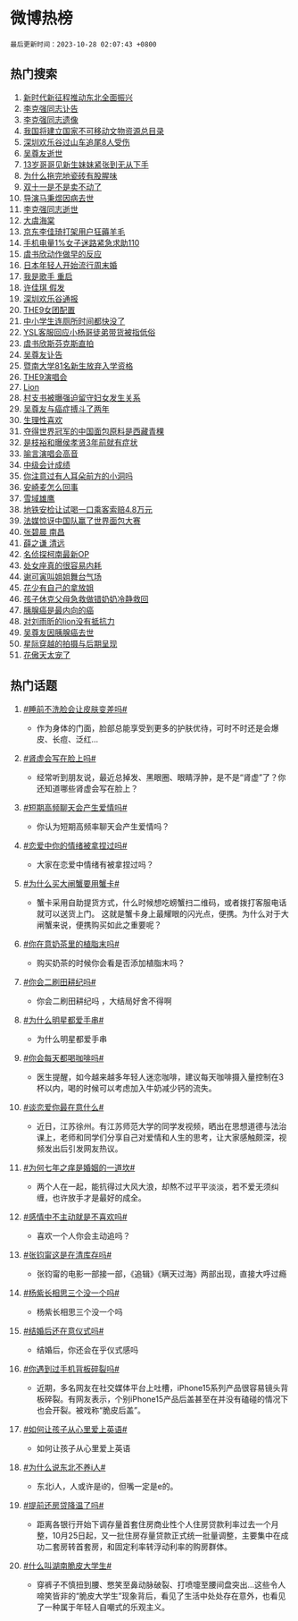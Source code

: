 # 微博热榜

`最后更新时间：2023-10-28 02:07:43 +0800`

## 热门搜索

1. [新时代新征程推动东北全面振兴](https://m.weibo.cn/search?containerid=100103type%3D1%26t%3D10%26q%3D%23%E6%96%B0%E6%97%B6%E4%BB%A3%E6%96%B0%E5%BE%81%E7%A8%8B%E6%8E%A8%E5%8A%A8%E4%B8%9C%E5%8C%97%E5%85%A8%E9%9D%A2%E6%8C%AF%E5%85%B4%23&stream_entry_id=51&isnewpage=1&extparam=seat%3D1%26c_type%3D51%26pos%3D0%26stream_entry_id%3D51%26q%3D%2523%25E6%2596%25B0%25E6%2597%25B6%25E4%25BB%25A3%25E6%2596%25B0%25E5%25BE%2581%25E7%25A8%258B%25E6%258E%25A8%25E5%258A%25A8%25E4%25B8%259C%25E5%258C%2597%25E5%2585%25A8%25E9%259D%25A2%25E6%258C%25AF%25E5%2585%25B4%2523%26dgr%3D0%26filter_type%3Drealtimehot%26cate%3D10103%26display_time%3D1698430062%26pre_seqid%3D169843006202507135228)
1. [李克强同志讣告](https://m.weibo.cn/search?containerid=100103type%3D1%26t%3D10%26q%3D%23%E6%9D%8E%E5%85%8B%E5%BC%BA%E5%90%8C%E5%BF%97%E8%AE%A3%E5%91%8A%23&stream_entry_id=31&isnewpage=1&extparam=seat%3D1%26c_type%3D31%26dgr%3D0%26filter_type%3Drealtimehot%26cate%3D5001%26q%3D%2523%25E6%259D%258E%25E5%2585%258B%25E5%25BC%25BA%25E5%2590%258C%25E5%25BF%2597%25E8%25AE%25A3%25E5%2591%258A%2523%26flag%3D0%26pos%3D0%26stream_entry_id%3D31%26realpos%3D1%26band_rank%3D1%26lcate%3D5001%26display_time%3D1698430062%26pre_seqid%3D169843006202507135228)
1. [李克强同志遗像](https://m.weibo.cn/search?containerid=100103type%3D1%26t%3D10%26q%3D%E6%9D%8E%E5%85%8B%E5%BC%BA%E5%90%8C%E5%BF%97%E9%81%97%E5%83%8F&stream_entry_id=31&isnewpage=1&extparam=seat%3D1%26c_type%3D31%26dgr%3D0%26filter_type%3Drealtimehot%26cate%3D5001%26q%3D%25E6%259D%258E%25E5%2585%258B%25E5%25BC%25BA%25E5%2590%258C%25E5%25BF%2597%25E9%2581%2597%25E5%2583%258F%26flag%3D0%26pos%3D1%26stream_entry_id%3D31%26realpos%3D2%26band_rank%3D2%26lcate%3D5001%26display_time%3D1698430062%26pre_seqid%3D169843006202507135228)
1. [我国将建立国家不可移动文物资源总目录](https://m.weibo.cn/search?containerid=100103type%3D1%26t%3D10%26q%3D%23%E6%88%91%E5%9B%BD%E5%B0%86%E5%BB%BA%E7%AB%8B%E5%9B%BD%E5%AE%B6%E4%B8%8D%E5%8F%AF%E7%A7%BB%E5%8A%A8%E6%96%87%E7%89%A9%E8%B5%84%E6%BA%90%E6%80%BB%E7%9B%AE%E5%BD%95%23&stream_entry_id=31&isnewpage=1&extparam=seat%3D1%26c_type%3D31%26dgr%3D0%26filter_type%3Drealtimehot%26cate%3D5001%26q%3D%2523%25E6%2588%2591%25E5%259B%25BD%25E5%25B0%2586%25E5%25BB%25BA%25E7%25AB%258B%25E5%259B%25BD%25E5%25AE%25B6%25E4%25B8%258D%25E5%258F%25AF%25E7%25A7%25BB%25E5%258A%25A8%25E6%2596%2587%25E7%2589%25A9%25E8%25B5%2584%25E6%25BA%2590%25E6%2580%25BB%25E7%259B%25AE%25E5%25BD%2595%2523%26flag%3D0%26pos%3D2%26stream_entry_id%3D31%26realpos%3D3%26band_rank%3D3%26lcate%3D5001%26display_time%3D1698430062%26pre_seqid%3D169843006202507135228)
1. [深圳欢乐谷过山车追尾8人受伤](https://m.weibo.cn/search?containerid=100103type%3D1%26t%3D10%26q%3D%23%E6%B7%B1%E5%9C%B3%E6%AC%A2%E4%B9%90%E8%B0%B7%E8%BF%87%E5%B1%B1%E8%BD%A6%E8%BF%BD%E5%B0%BE8%E4%BA%BA%E5%8F%97%E4%BC%A4%23&stream_entry_id=31&isnewpage=1&extparam=seat%3D1%26c_type%3D31%26dgr%3D0%26filter_type%3Drealtimehot%26cate%3D5001%26q%3D%2523%25E6%25B7%25B1%25E5%259C%25B3%25E6%25AC%25A2%25E4%25B9%2590%25E8%25B0%25B7%25E8%25BF%2587%25E5%25B1%25B1%25E8%25BD%25A6%25E8%25BF%25BD%25E5%25B0%25BE8%25E4%25BA%25BA%25E5%258F%2597%25E4%25BC%25A4%2523%26flag%3D2%26pos%3D3%26stream_entry_id%3D31%26realpos%3D4%26band_rank%3D4%26lcate%3D5001%26display_time%3D1698430062%26pre_seqid%3D169843006202507135228)
1. [吴尊友逝世](https://m.weibo.cn/search?containerid=100103type%3D1%26t%3D10%26q%3D%23%E5%90%B4%E5%B0%8A%E5%8F%8B%E9%80%9D%E4%B8%96%23&stream_entry_id=31&isnewpage=1&extparam=seat%3D1%26c_type%3D31%26dgr%3D0%26filter_type%3Drealtimehot%26cate%3D5001%26q%3D%2523%25E5%2590%25B4%25E5%25B0%258A%25E5%258F%258B%25E9%2580%259D%25E4%25B8%2596%2523%26flag%3D16%26pos%3D4%26stream_entry_id%3D31%26realpos%3D5%26band_rank%3D5%26lcate%3D5001%26display_time%3D1698430062%26pre_seqid%3D169843006202507135228)
1. [13岁哥哥见新生妹妹紧张到无从下手](https://m.weibo.cn/search?containerid=100103type%3D1%26t%3D10%26q%3D%2313%E5%B2%81%E5%93%A5%E5%93%A5%E8%A7%81%E6%96%B0%E7%94%9F%E5%A6%B9%E5%A6%B9%E7%B4%A7%E5%BC%A0%E5%88%B0%E6%97%A0%E4%BB%8E%E4%B8%8B%E6%89%8B%23&stream_entry_id=31&isnewpage=1&extparam=seat%3D1%26c_type%3D31%26dgr%3D0%26filter_type%3Drealtimehot%26cate%3D5001%26q%3D%252313%25E5%25B2%2581%25E5%2593%25A5%25E5%2593%25A5%25E8%25A7%2581%25E6%2596%25B0%25E7%2594%259F%25E5%25A6%25B9%25E5%25A6%25B9%25E7%25B4%25A7%25E5%25BC%25A0%25E5%2588%25B0%25E6%2597%25A0%25E4%25BB%258E%25E4%25B8%258B%25E6%2589%258B%2523%26flag%3D32768%26pos%3D5%26stream_entry_id%3D31%26realpos%3D6%26band_rank%3D6%26lcate%3D5001%26display_time%3D1698430062%26pre_seqid%3D169843006202507135228)
1. [为什么拖完地瓷砖有股腥味](https://m.weibo.cn/search?containerid=100103type%3D1%26t%3D10%26q%3D%E4%B8%BA%E4%BB%80%E4%B9%88%E6%8B%96%E5%AE%8C%E5%9C%B0%E7%93%B7%E7%A0%96%E6%9C%89%E8%82%A1%E8%85%A5%E5%91%B3&stream_entry_id=31&isnewpage=1&extparam=seat%3D1%26c_type%3D31%26dgr%3D0%26filter_type%3Drealtimehot%26cate%3D5001%26q%3D%25E4%25B8%25BA%25E4%25BB%2580%25E4%25B9%2588%25E6%258B%2596%25E5%25AE%258C%25E5%259C%25B0%25E7%2593%25B7%25E7%25A0%2596%25E6%259C%2589%25E8%2582%25A1%25E8%2585%25A5%25E5%2591%25B3%26flag%3D0%26pos%3D6%26stream_entry_id%3D31%26realpos%3D7%26band_rank%3D7%26lcate%3D5001%26display_time%3D1698430062%26pre_seqid%3D169843006202507135228)
1. [双十一是不是卖不动了](https://m.weibo.cn/search?containerid=100103type%3D1%26t%3D10%26q%3D%23%E5%8F%8C%E5%8D%81%E4%B8%80%E6%98%AF%E4%B8%8D%E6%98%AF%E5%8D%96%E4%B8%8D%E5%8A%A8%E4%BA%86%23&stream_entry_id=31&isnewpage=1&extparam=seat%3D1%26c_type%3D31%26dgr%3D0%26filter_type%3Drealtimehot%26cate%3D5001%26q%3D%2523%25E5%258F%258C%25E5%258D%2581%25E4%25B8%2580%25E6%2598%25AF%25E4%25B8%258D%25E6%2598%25AF%25E5%258D%2596%25E4%25B8%258D%25E5%258A%25A8%25E4%25BA%2586%2523%26flag%3D0%26pos%3D7%26stream_entry_id%3D31%26realpos%3D8%26band_rank%3D8%26lcate%3D5001%26display_time%3D1698430062%26pre_seqid%3D169843006202507135228)
1. [导演马秉煜因病去世](https://m.weibo.cn/search?containerid=100103type%3D1%26t%3D10%26q%3D%23%E5%AF%BC%E6%BC%94%E9%A9%AC%E7%A7%89%E7%85%9C%E5%9B%A0%E7%97%85%E5%8E%BB%E4%B8%96%23&stream_entry_id=31&isnewpage=1&extparam=seat%3D1%26c_type%3D31%26dgr%3D0%26filter_type%3Drealtimehot%26cate%3D5001%26q%3D%2523%25E5%25AF%25BC%25E6%25BC%2594%25E9%25A9%25AC%25E7%25A7%2589%25E7%2585%259C%25E5%259B%25A0%25E7%2597%2585%25E5%258E%25BB%25E4%25B8%2596%2523%26flag%3D0%26pos%3D8%26stream_entry_id%3D31%26realpos%3D9%26band_rank%3D9%26lcate%3D5001%26display_time%3D1698430062%26pre_seqid%3D169843006202507135228)
1. [李克强同志逝世](https://m.weibo.cn/search?containerid=100103type%3D1%26t%3D10%26q%3D%23%E6%9D%8E%E5%85%8B%E5%BC%BA%E5%90%8C%E5%BF%97%E9%80%9D%E4%B8%96%23&stream_entry_id=31&isnewpage=1&extparam=seat%3D1%26c_type%3D31%26dgr%3D0%26filter_type%3Drealtimehot%26cate%3D5001%26q%3D%2523%25E6%259D%258E%25E5%2585%258B%25E5%25BC%25BA%25E5%2590%258C%25E5%25BF%2597%25E9%2580%259D%25E4%25B8%2596%2523%26flag%3D0%26pos%3D9%26stream_entry_id%3D31%26realpos%3D10%26band_rank%3D10%26lcate%3D5001%26display_time%3D1698430062%26pre_seqid%3D169843006202507135228)
1. [大虞海棠](https://m.weibo.cn/search?containerid=100103type%3D1%26t%3D10%26q%3D%E5%A4%A7%E8%99%9E%E6%B5%B7%E6%A3%A0&stream_entry_id=31&isnewpage=1&extparam=seat%3D1%26c_type%3D31%26dgr%3D0%26filter_type%3Drealtimehot%26cate%3D5001%26q%3D%25E5%25A4%25A7%25E8%2599%259E%25E6%25B5%25B7%25E6%25A3%25A0%26flag%3D2%26pos%3D10%26stream_entry_id%3D31%26realpos%3D11%26band_rank%3D11%26lcate%3D5001%26display_time%3D1698430062%26pre_seqid%3D169843006202507135228)
1. [京东李佳琦打架用户狂薅羊毛](https://m.weibo.cn/search?containerid=100103type%3D1%26t%3D10%26q%3D%23%E4%BA%AC%E4%B8%9C%E6%9D%8E%E4%BD%B3%E7%90%A6%E6%89%93%E6%9E%B6%E7%94%A8%E6%88%B7%E7%8B%82%E8%96%85%E7%BE%8A%E6%AF%9B%23&stream_entry_id=31&isnewpage=1&extparam=seat%3D1%26c_type%3D31%26dgr%3D0%26filter_type%3Drealtimehot%26cate%3D5001%26q%3D%2523%25E4%25BA%25AC%25E4%25B8%259C%25E6%259D%258E%25E4%25BD%25B3%25E7%2590%25A6%25E6%2589%2593%25E6%259E%25B6%25E7%2594%25A8%25E6%2588%25B7%25E7%258B%2582%25E8%2596%2585%25E7%25BE%258A%25E6%25AF%259B%2523%26flag%3D2%26pos%3D11%26stream_entry_id%3D31%26realpos%3D12%26band_rank%3D12%26lcate%3D5001%26display_time%3D1698430062%26pre_seqid%3D169843006202507135228)
1. [手机电量1%女子迷路紧急求助110](https://m.weibo.cn/search?containerid=100103type%3D1%26t%3D10%26q%3D%23%E6%89%8B%E6%9C%BA%E7%94%B5%E9%87%8F1%25%E5%A5%B3%E5%AD%90%E8%BF%B7%E8%B7%AF%E7%B4%A7%E6%80%A5%E6%B1%82%E5%8A%A9110%23&stream_entry_id=31&isnewpage=1&extparam=seat%3D1%26c_type%3D31%26dgr%3D0%26filter_type%3Drealtimehot%26cate%3D5001%26q%3D%2523%25E6%2589%258B%25E6%259C%25BA%25E7%2594%25B5%25E9%2587%258F1%2525%25E5%25A5%25B3%25E5%25AD%2590%25E8%25BF%25B7%25E8%25B7%25AF%25E7%25B4%25A7%25E6%2580%25A5%25E6%25B1%2582%25E5%258A%25A9110%2523%26flag%3D32768%26pos%3D12%26stream_entry_id%3D31%26realpos%3D13%26band_rank%3D13%26lcate%3D5001%26display_time%3D1698430062%26pre_seqid%3D169843006202507135228)
1. [虞书欣动作做早的反应](https://m.weibo.cn/search?containerid=100103type%3D1%26t%3D10%26q%3D%23%E8%99%9E%E4%B9%A6%E6%AC%A3%E5%8A%A8%E4%BD%9C%E5%81%9A%E6%97%A9%E7%9A%84%E5%8F%8D%E5%BA%94%23&stream_entry_id=31&isnewpage=1&extparam=seat%3D1%26c_type%3D31%26dgr%3D0%26filter_type%3Drealtimehot%26cate%3D5001%26q%3D%2523%25E8%2599%259E%25E4%25B9%25A6%25E6%25AC%25A3%25E5%258A%25A8%25E4%25BD%259C%25E5%2581%259A%25E6%2597%25A9%25E7%259A%2584%25E5%258F%258D%25E5%25BA%2594%2523%26flag%3D2%26pos%3D13%26stream_entry_id%3D31%26realpos%3D14%26band_rank%3D14%26lcate%3D5001%26display_time%3D1698430062%26pre_seqid%3D169843006202507135228)
1. [日本年轻人开始流行周末婚](https://m.weibo.cn/search?containerid=100103type%3D1%26t%3D10%26q%3D%23%E6%97%A5%E6%9C%AC%E5%B9%B4%E8%BD%BB%E4%BA%BA%E5%BC%80%E5%A7%8B%E6%B5%81%E8%A1%8C%E5%91%A8%E6%9C%AB%E5%A9%9A%23&stream_entry_id=31&isnewpage=1&extparam=seat%3D1%26c_type%3D31%26dgr%3D0%26filter_type%3Drealtimehot%26cate%3D5001%26q%3D%2523%25E6%2597%25A5%25E6%259C%25AC%25E5%25B9%25B4%25E8%25BD%25BB%25E4%25BA%25BA%25E5%25BC%2580%25E5%25A7%258B%25E6%25B5%2581%25E8%25A1%258C%25E5%2591%25A8%25E6%259C%25AB%25E5%25A9%259A%2523%26flag%3D2%26pos%3D14%26stream_entry_id%3D31%26realpos%3D15%26band_rank%3D15%26lcate%3D5001%26display_time%3D1698430062%26pre_seqid%3D169843006202507135228)
1. [我是歌手 重启](https://m.weibo.cn/search?containerid=100103type%3D1%26t%3D10%26q%3D%E6%88%91%E6%98%AF%E6%AD%8C%E6%89%8B+%E9%87%8D%E5%90%AF&stream_entry_id=31&isnewpage=1&extparam=seat%3D1%26c_type%3D31%26dgr%3D0%26filter_type%3Drealtimehot%26cate%3D5001%26q%3D%25E6%2588%2591%25E6%2598%25AF%25E6%25AD%258C%25E6%2589%258B%2520%25E9%2587%258D%25E5%2590%25AF%26flag%3D2%26pos%3D15%26stream_entry_id%3D31%26realpos%3D16%26band_rank%3D16%26lcate%3D5001%26display_time%3D1698430062%26pre_seqid%3D169843006202507135228)
1. [许佳琪 假发](https://m.weibo.cn/search?containerid=100103type%3D1%26t%3D10%26q%3D%E8%AE%B8%E4%BD%B3%E7%90%AA+%E5%81%87%E5%8F%91&stream_entry_id=31&isnewpage=1&extparam=seat%3D1%26c_type%3D31%26dgr%3D0%26filter_type%3Drealtimehot%26cate%3D5001%26q%3D%25E8%25AE%25B8%25E4%25BD%25B3%25E7%2590%25AA%2520%25E5%2581%2587%25E5%258F%2591%26flag%3D0%26pos%3D16%26stream_entry_id%3D31%26realpos%3D17%26band_rank%3D17%26lcate%3D5001%26display_time%3D1698430062%26pre_seqid%3D169843006202507135228)
1. [深圳欢乐谷通报](https://m.weibo.cn/search?containerid=100103type%3D1%26t%3D10%26q%3D%E6%B7%B1%E5%9C%B3%E6%AC%A2%E4%B9%90%E8%B0%B7%E9%80%9A%E6%8A%A5&stream_entry_id=31&isnewpage=1&extparam=seat%3D1%26c_type%3D31%26dgr%3D0%26filter_type%3Drealtimehot%26cate%3D5001%26q%3D%25E6%25B7%25B1%25E5%259C%25B3%25E6%25AC%25A2%25E4%25B9%2590%25E8%25B0%25B7%25E9%2580%259A%25E6%258A%25A5%26flag%3D0%26pos%3D17%26stream_entry_id%3D31%26realpos%3D18%26band_rank%3D18%26lcate%3D5001%26display_time%3D1698430062%26pre_seqid%3D169843006202507135228)
1. [THE9女团配置](https://m.weibo.cn/search?containerid=100103type%3D1%26t%3D10%26q%3D%23THE9%E5%A5%B3%E5%9B%A2%E9%85%8D%E7%BD%AE%23&stream_entry_id=31&isnewpage=1&extparam=seat%3D1%26c_type%3D31%26dgr%3D0%26filter_type%3Drealtimehot%26cate%3D5001%26q%3D%2523THE9%25E5%25A5%25B3%25E5%259B%25A2%25E9%2585%258D%25E7%25BD%25AE%2523%26flag%3D0%26pos%3D18%26stream_entry_id%3D31%26realpos%3D19%26band_rank%3D19%26lcate%3D5001%26display_time%3D1698430062%26pre_seqid%3D169843006202507135228)
1. [中小学生连厕所时间都快没了](https://m.weibo.cn/search?containerid=100103type%3D1%26t%3D10%26q%3D%23%E4%B8%AD%E5%B0%8F%E5%AD%A6%E7%94%9F%E8%BF%9E%E5%8E%95%E6%89%80%E6%97%B6%E9%97%B4%E9%83%BD%E5%BF%AB%E6%B2%A1%E4%BA%86%23&stream_entry_id=31&isnewpage=1&extparam=seat%3D1%26c_type%3D31%26dgr%3D0%26filter_type%3Drealtimehot%26cate%3D5001%26q%3D%2523%25E4%25B8%25AD%25E5%25B0%258F%25E5%25AD%25A6%25E7%2594%259F%25E8%25BF%259E%25E5%258E%2595%25E6%2589%2580%25E6%2597%25B6%25E9%2597%25B4%25E9%2583%25BD%25E5%25BF%25AB%25E6%25B2%25A1%25E4%25BA%2586%2523%26flag%3D0%26pos%3D19%26stream_entry_id%3D31%26realpos%3D20%26band_rank%3D20%26lcate%3D5001%26display_time%3D1698430062%26pre_seqid%3D169843006202507135228)
1. [YSL客服回应小杨哥徒弟带货被指低俗](https://m.weibo.cn/search?containerid=100103type%3D1%26t%3D10%26q%3D%23YSL%E5%AE%A2%E6%9C%8D%E5%9B%9E%E5%BA%94%E5%B0%8F%E6%9D%A8%E5%93%A5%E5%BE%92%E5%BC%9F%E5%B8%A6%E8%B4%A7%E8%A2%AB%E6%8C%87%E4%BD%8E%E4%BF%97%23&stream_entry_id=31&isnewpage=1&extparam=seat%3D1%26c_type%3D31%26dgr%3D0%26filter_type%3Drealtimehot%26cate%3D5001%26q%3D%2523YSL%25E5%25AE%25A2%25E6%259C%258D%25E5%259B%259E%25E5%25BA%2594%25E5%25B0%258F%25E6%259D%25A8%25E5%2593%25A5%25E5%25BE%2592%25E5%25BC%259F%25E5%25B8%25A6%25E8%25B4%25A7%25E8%25A2%25AB%25E6%258C%2587%25E4%25BD%258E%25E4%25BF%2597%2523%26flag%3D0%26pos%3D20%26stream_entry_id%3D31%26realpos%3D21%26band_rank%3D21%26lcate%3D5001%26display_time%3D1698430062%26pre_seqid%3D169843006202507135228)
1. [虞书欣斯芬克斯直拍](https://m.weibo.cn/search?containerid=100103type%3D1%26t%3D10%26q%3D%E8%99%9E%E4%B9%A6%E6%AC%A3%E6%96%AF%E8%8A%AC%E5%85%8B%E6%96%AF%E7%9B%B4%E6%8B%8D&stream_entry_id=31&isnewpage=1&extparam=seat%3D1%26c_type%3D31%26dgr%3D0%26filter_type%3Drealtimehot%26cate%3D5001%26q%3D%25E8%2599%259E%25E4%25B9%25A6%25E6%25AC%25A3%25E6%2596%25AF%25E8%258A%25AC%25E5%2585%258B%25E6%2596%25AF%25E7%259B%25B4%25E6%258B%258D%26flag%3D0%26pos%3D21%26stream_entry_id%3D31%26realpos%3D22%26band_rank%3D22%26lcate%3D5001%26display_time%3D1698430062%26pre_seqid%3D169843006202507135228)
1. [吴尊友讣告](https://m.weibo.cn/search?containerid=100103type%3D1%26t%3D10%26q%3D%23%E5%90%B4%E5%B0%8A%E5%8F%8B%E8%AE%A3%E5%91%8A%23&stream_entry_id=31&isnewpage=1&extparam=seat%3D1%26c_type%3D31%26dgr%3D0%26filter_type%3Drealtimehot%26cate%3D5001%26q%3D%2523%25E5%2590%25B4%25E5%25B0%258A%25E5%258F%258B%25E8%25AE%25A3%25E5%2591%258A%2523%26flag%3D0%26pos%3D22%26stream_entry_id%3D31%26realpos%3D23%26band_rank%3D23%26lcate%3D5001%26display_time%3D1698430062%26pre_seqid%3D169843006202507135228)
1. [暨南大学81名新生放弃入学资格](https://m.weibo.cn/search?containerid=100103type%3D1%26t%3D10%26q%3D%23%E6%9A%A8%E5%8D%97%E5%A4%A7%E5%AD%A681%E5%90%8D%E6%96%B0%E7%94%9F%E6%94%BE%E5%BC%83%E5%85%A5%E5%AD%A6%E8%B5%84%E6%A0%BC%23&stream_entry_id=31&isnewpage=1&extparam=seat%3D1%26c_type%3D31%26dgr%3D0%26filter_type%3Drealtimehot%26cate%3D5001%26q%3D%2523%25E6%259A%25A8%25E5%258D%2597%25E5%25A4%25A7%25E5%25AD%25A681%25E5%2590%258D%25E6%2596%25B0%25E7%2594%259F%25E6%2594%25BE%25E5%25BC%2583%25E5%2585%25A5%25E5%25AD%25A6%25E8%25B5%2584%25E6%25A0%25BC%2523%26flag%3D0%26pos%3D23%26stream_entry_id%3D31%26realpos%3D24%26band_rank%3D24%26lcate%3D5001%26display_time%3D1698430062%26pre_seqid%3D169843006202507135228)
1. [THE9演唱会](https://m.weibo.cn/search?containerid=100103type%3D1%26t%3D10%26q%3DTHE9%E6%BC%94%E5%94%B1%E4%BC%9A&stream_entry_id=31&isnewpage=1&extparam=seat%3D1%26c_type%3D31%26dgr%3D0%26filter_type%3Drealtimehot%26cate%3D5001%26q%3DTHE9%25E6%25BC%2594%25E5%2594%25B1%25E4%25BC%259A%26flag%3D0%26pos%3D24%26stream_entry_id%3D31%26realpos%3D25%26band_rank%3D25%26lcate%3D5001%26display_time%3D1698430062%26pre_seqid%3D169843006202507135228)
1. [Lion](https://m.weibo.cn/search?containerid=100103type%3D1%26t%3D10%26q%3DLion&stream_entry_id=31&isnewpage=1&extparam=seat%3D1%26c_type%3D31%26dgr%3D0%26filter_type%3Drealtimehot%26cate%3D5001%26q%3DLion%26flag%3D0%26pos%3D25%26stream_entry_id%3D31%26realpos%3D26%26band_rank%3D26%26lcate%3D5001%26display_time%3D1698430062%26pre_seqid%3D169843006202507135228)
1. [村支书被曝强迫留守妇女发生关系](https://m.weibo.cn/search?containerid=100103type%3D1%26t%3D10%26q%3D%23%E6%9D%91%E6%94%AF%E4%B9%A6%E8%A2%AB%E6%9B%9D%E5%BC%BA%E8%BF%AB%E7%95%99%E5%AE%88%E5%A6%87%E5%A5%B3%E5%8F%91%E7%94%9F%E5%85%B3%E7%B3%BB%23&stream_entry_id=31&isnewpage=1&extparam=seat%3D1%26c_type%3D31%26dgr%3D0%26filter_type%3Drealtimehot%26cate%3D5001%26q%3D%2523%25E6%259D%2591%25E6%2594%25AF%25E4%25B9%25A6%25E8%25A2%25AB%25E6%259B%259D%25E5%25BC%25BA%25E8%25BF%25AB%25E7%2595%2599%25E5%25AE%2588%25E5%25A6%2587%25E5%25A5%25B3%25E5%258F%2591%25E7%2594%259F%25E5%2585%25B3%25E7%25B3%25BB%2523%26flag%3D0%26pos%3D26%26stream_entry_id%3D31%26realpos%3D27%26band_rank%3D27%26lcate%3D5001%26display_time%3D1698430062%26pre_seqid%3D169843006202507135228)
1. [吴尊友与癌症搏斗了两年](https://m.weibo.cn/search?containerid=100103type%3D1%26t%3D10%26q%3D%23%E5%90%B4%E5%B0%8A%E5%8F%8B%E4%B8%8E%E7%99%8C%E7%97%87%E6%90%8F%E6%96%97%E4%BA%86%E4%B8%A4%E5%B9%B4%23&stream_entry_id=31&isnewpage=1&extparam=seat%3D1%26c_type%3D31%26dgr%3D0%26filter_type%3Drealtimehot%26cate%3D5001%26q%3D%2523%25E5%2590%25B4%25E5%25B0%258A%25E5%258F%258B%25E4%25B8%258E%25E7%2599%258C%25E7%2597%2587%25E6%2590%258F%25E6%2596%2597%25E4%25BA%2586%25E4%25B8%25A4%25E5%25B9%25B4%2523%26flag%3D0%26pos%3D27%26stream_entry_id%3D31%26realpos%3D28%26band_rank%3D28%26lcate%3D5001%26display_time%3D1698430062%26pre_seqid%3D169843006202507135228)
1. [生理性喜欢](https://m.weibo.cn/search?containerid=100103type%3D1%26t%3D10%26q%3D%E7%94%9F%E7%90%86%E6%80%A7%E5%96%9C%E6%AC%A2&stream_entry_id=31&isnewpage=1&extparam=seat%3D1%26c_type%3D31%26dgr%3D0%26filter_type%3Drealtimehot%26cate%3D5001%26q%3D%25E7%2594%259F%25E7%2590%2586%25E6%2580%25A7%25E5%2596%259C%25E6%25AC%25A2%26flag%3D0%26pos%3D28%26stream_entry_id%3D31%26realpos%3D29%26band_rank%3D29%26lcate%3D5001%26display_time%3D1698430062%26pre_seqid%3D169843006202507135228)
1. [夺得世界冠军的中国面包原料是西藏青稞](https://m.weibo.cn/search?containerid=100103type%3D1%26t%3D10%26q%3D%23%E5%A4%BA%E5%BE%97%E4%B8%96%E7%95%8C%E5%86%A0%E5%86%9B%E7%9A%84%E4%B8%AD%E5%9B%BD%E9%9D%A2%E5%8C%85%E5%8E%9F%E6%96%99%E6%98%AF%E8%A5%BF%E8%97%8F%E9%9D%92%E7%A8%9E%23&stream_entry_id=31&isnewpage=1&extparam=seat%3D1%26c_type%3D31%26dgr%3D0%26filter_type%3Drealtimehot%26cate%3D5001%26q%3D%2523%25E5%25A4%25BA%25E5%25BE%2597%25E4%25B8%2596%25E7%2595%258C%25E5%2586%25A0%25E5%2586%259B%25E7%259A%2584%25E4%25B8%25AD%25E5%259B%25BD%25E9%259D%25A2%25E5%258C%2585%25E5%258E%259F%25E6%2596%2599%25E6%2598%25AF%25E8%25A5%25BF%25E8%2597%258F%25E9%259D%2592%25E7%25A8%259E%2523%26flag%3D32768%26pos%3D29%26stream_entry_id%3D31%26realpos%3D30%26band_rank%3D30%26lcate%3D5001%26display_time%3D1698430062%26pre_seqid%3D169843006202507135228)
1. [是枝裕和曝侯孝贤3年前就有症状](https://m.weibo.cn/search?containerid=100103type%3D1%26t%3D10%26q%3D%23%E6%98%AF%E6%9E%9D%E8%A3%95%E5%92%8C%E6%9B%9D%E4%BE%AF%E5%AD%9D%E8%B4%A43%E5%B9%B4%E5%89%8D%E5%B0%B1%E6%9C%89%E7%97%87%E7%8A%B6%23&stream_entry_id=31&isnewpage=1&extparam=seat%3D1%26c_type%3D31%26dgr%3D0%26filter_type%3Drealtimehot%26cate%3D5001%26q%3D%2523%25E6%2598%25AF%25E6%259E%259D%25E8%25A3%2595%25E5%2592%258C%25E6%259B%259D%25E4%25BE%25AF%25E5%25AD%259D%25E8%25B4%25A43%25E5%25B9%25B4%25E5%2589%258D%25E5%25B0%25B1%25E6%259C%2589%25E7%2597%2587%25E7%258A%25B6%2523%26flag%3D1%26pos%3D30%26stream_entry_id%3D31%26realpos%3D31%26band_rank%3D31%26lcate%3D5001%26display_time%3D1698430062%26pre_seqid%3D169843006202507135228)
1. [喻言演唱会高音](https://m.weibo.cn/search?containerid=100103type%3D1%26t%3D10%26q%3D%23%E5%96%BB%E8%A8%80%E6%BC%94%E5%94%B1%E4%BC%9A%E9%AB%98%E9%9F%B3%23&stream_entry_id=31&isnewpage=1&extparam=seat%3D1%26c_type%3D31%26dgr%3D0%26filter_type%3Drealtimehot%26cate%3D5001%26q%3D%2523%25E5%2596%25BB%25E8%25A8%2580%25E6%25BC%2594%25E5%2594%25B1%25E4%25BC%259A%25E9%25AB%2598%25E9%259F%25B3%2523%26flag%3D0%26pos%3D31%26stream_entry_id%3D31%26realpos%3D32%26band_rank%3D32%26lcate%3D5001%26display_time%3D1698430062%26pre_seqid%3D169843006202507135228)
1. [中级会计成绩](https://m.weibo.cn/search?containerid=100103type%3D1%26t%3D10%26q%3D%E4%B8%AD%E7%BA%A7%E4%BC%9A%E8%AE%A1%E6%88%90%E7%BB%A9&stream_entry_id=31&isnewpage=1&extparam=seat%3D1%26c_type%3D31%26dgr%3D0%26filter_type%3Drealtimehot%26cate%3D5001%26q%3D%25E4%25B8%25AD%25E7%25BA%25A7%25E4%25BC%259A%25E8%25AE%25A1%25E6%2588%2590%25E7%25BB%25A9%26flag%3D0%26pos%3D32%26stream_entry_id%3D31%26realpos%3D33%26band_rank%3D33%26lcate%3D5001%26display_time%3D1698430062%26pre_seqid%3D169843006202507135228)
1. [你注意过有人耳朵前方的小洞吗](https://m.weibo.cn/search?containerid=100103type%3D1%26t%3D10%26q%3D%E4%BD%A0%E6%B3%A8%E6%84%8F%E8%BF%87%E6%9C%89%E4%BA%BA%E8%80%B3%E6%9C%B5%E5%89%8D%E6%96%B9%E7%9A%84%E5%B0%8F%E6%B4%9E%E5%90%97&stream_entry_id=31&isnewpage=1&extparam=seat%3D1%26c_type%3D31%26dgr%3D0%26filter_type%3Drealtimehot%26cate%3D5001%26q%3D%25E4%25BD%25A0%25E6%25B3%25A8%25E6%2584%258F%25E8%25BF%2587%25E6%259C%2589%25E4%25BA%25BA%25E8%2580%25B3%25E6%259C%25B5%25E5%2589%258D%25E6%2596%25B9%25E7%259A%2584%25E5%25B0%258F%25E6%25B4%259E%25E5%2590%2597%26flag%3D0%26pos%3D33%26stream_entry_id%3D31%26realpos%3D34%26band_rank%3D34%26lcate%3D5001%26display_time%3D1698430062%26pre_seqid%3D169843006202507135228)
1. [安崎麦怎么回事](https://m.weibo.cn/search?containerid=100103type%3D1%26t%3D10%26q%3D%23%E5%AE%89%E5%B4%8E%E9%BA%A6%E6%80%8E%E4%B9%88%E5%9B%9E%E4%BA%8B%23&stream_entry_id=31&isnewpage=1&extparam=seat%3D1%26c_type%3D31%26dgr%3D0%26filter_type%3Drealtimehot%26cate%3D5001%26q%3D%2523%25E5%25AE%2589%25E5%25B4%258E%25E9%25BA%25A6%25E6%2580%258E%25E4%25B9%2588%25E5%259B%259E%25E4%25BA%258B%2523%26flag%3D0%26pos%3D34%26stream_entry_id%3D31%26realpos%3D35%26band_rank%3D35%26lcate%3D5001%26display_time%3D1698430062%26pre_seqid%3D169843006202507135228)
1. [雪域雄鹰](https://m.weibo.cn/search?containerid=100103type%3D1%26t%3D10%26q%3D%E9%9B%AA%E5%9F%9F%E9%9B%84%E9%B9%B0&stream_entry_id=31&isnewpage=1&extparam=seat%3D1%26c_type%3D31%26dgr%3D0%26filter_type%3Drealtimehot%26cate%3D5001%26q%3D%25E9%259B%25AA%25E5%259F%259F%25E9%259B%2584%25E9%25B9%25B0%26flag%3D0%26pos%3D35%26stream_entry_id%3D31%26realpos%3D36%26band_rank%3D36%26lcate%3D5001%26display_time%3D1698430062%26pre_seqid%3D169843006202507135228)
1. [地铁安检让试喝一口乘客索赔4.8万元](https://m.weibo.cn/search?containerid=100103type%3D1%26t%3D10%26q%3D%23%E5%9C%B0%E9%93%81%E5%AE%89%E6%A3%80%E8%AE%A9%E8%AF%95%E5%96%9D%E4%B8%80%E5%8F%A3%E4%B9%98%E5%AE%A2%E7%B4%A2%E8%B5%944.8%E4%B8%87%E5%85%83%23&stream_entry_id=31&isnewpage=1&extparam=seat%3D1%26c_type%3D31%26dgr%3D0%26filter_type%3Drealtimehot%26cate%3D5001%26q%3D%2523%25E5%259C%25B0%25E9%2593%2581%25E5%25AE%2589%25E6%25A3%2580%25E8%25AE%25A9%25E8%25AF%2595%25E5%2596%259D%25E4%25B8%2580%25E5%258F%25A3%25E4%25B9%2598%25E5%25AE%25A2%25E7%25B4%25A2%25E8%25B5%25944.8%25E4%25B8%2587%25E5%2585%2583%2523%26flag%3D0%26pos%3D36%26stream_entry_id%3D31%26realpos%3D37%26band_rank%3D37%26lcate%3D5001%26display_time%3D1698430062%26pre_seqid%3D169843006202507135228)
1. [法媒惊讶中国队赢了世界面包大赛](https://m.weibo.cn/search?containerid=100103type%3D1%26t%3D10%26q%3D%23%E6%B3%95%E5%AA%92%E6%83%8A%E8%AE%B6%E4%B8%AD%E5%9B%BD%E9%98%9F%E8%B5%A2%E4%BA%86%E4%B8%96%E7%95%8C%E9%9D%A2%E5%8C%85%E5%A4%A7%E8%B5%9B%23&stream_entry_id=31&isnewpage=1&extparam=seat%3D1%26c_type%3D31%26dgr%3D0%26filter_type%3Drealtimehot%26cate%3D5001%26q%3D%2523%25E6%25B3%2595%25E5%25AA%2592%25E6%2583%258A%25E8%25AE%25B6%25E4%25B8%25AD%25E5%259B%25BD%25E9%2598%259F%25E8%25B5%25A2%25E4%25BA%2586%25E4%25B8%2596%25E7%2595%258C%25E9%259D%25A2%25E5%258C%2585%25E5%25A4%25A7%25E8%25B5%259B%2523%26flag%3D0%26pos%3D37%26stream_entry_id%3D31%26realpos%3D38%26band_rank%3D38%26lcate%3D5001%26display_time%3D1698430062%26pre_seqid%3D169843006202507135228)
1. [张碧晨 南昌](https://m.weibo.cn/search?containerid=100103type%3D1%26t%3D10%26q%3D%E5%BC%A0%E7%A2%A7%E6%99%A8+%E5%8D%97%E6%98%8C&stream_entry_id=31&isnewpage=1&extparam=seat%3D1%26c_type%3D31%26dgr%3D0%26filter_type%3Drealtimehot%26cate%3D5001%26q%3D%25E5%25BC%25A0%25E7%25A2%25A7%25E6%2599%25A8%2520%25E5%258D%2597%25E6%2598%258C%26flag%3D0%26pos%3D38%26stream_entry_id%3D31%26realpos%3D39%26band_rank%3D39%26lcate%3D5001%26display_time%3D1698430062%26pre_seqid%3D169843006202507135228)
1. [薛之谦 清远](https://m.weibo.cn/search?containerid=100103type%3D1%26t%3D10%26q%3D%E8%96%9B%E4%B9%8B%E8%B0%A6+%E6%B8%85%E8%BF%9C&stream_entry_id=31&isnewpage=1&extparam=seat%3D1%26c_type%3D31%26dgr%3D0%26filter_type%3Drealtimehot%26cate%3D5001%26q%3D%25E8%2596%259B%25E4%25B9%258B%25E8%25B0%25A6%2520%25E6%25B8%2585%25E8%25BF%259C%26flag%3D0%26pos%3D39%26stream_entry_id%3D31%26realpos%3D40%26band_rank%3D40%26lcate%3D5001%26display_time%3D1698430062%26pre_seqid%3D169843006202507135228)
1. [名侦探柯南最新OP](https://m.weibo.cn/search?containerid=100103type%3D1%26t%3D10%26q%3D%23%E5%90%8D%E4%BE%A6%E6%8E%A2%E6%9F%AF%E5%8D%97%E6%9C%80%E6%96%B0OP%23&stream_entry_id=31&isnewpage=1&extparam=seat%3D1%26c_type%3D31%26dgr%3D0%26filter_type%3Drealtimehot%26cate%3D5001%26q%3D%2523%25E5%2590%258D%25E4%25BE%25A6%25E6%258E%25A2%25E6%259F%25AF%25E5%258D%2597%25E6%259C%2580%25E6%2596%25B0OP%2523%26flag%3D0%26pos%3D40%26stream_entry_id%3D31%26realpos%3D41%26band_rank%3D41%26lcate%3D5001%26display_time%3D1698430062%26pre_seqid%3D169843006202507135228)
1. [处女座真的很容易内耗](https://m.weibo.cn/search?containerid=100103type%3D1%26t%3D10%26q%3D%E5%A4%84%E5%A5%B3%E5%BA%A7%E7%9C%9F%E7%9A%84%E5%BE%88%E5%AE%B9%E6%98%93%E5%86%85%E8%80%97&stream_entry_id=31&isnewpage=1&extparam=seat%3D1%26c_type%3D31%26dgr%3D0%26filter_type%3Drealtimehot%26cate%3D5001%26q%3D%25E5%25A4%2584%25E5%25A5%25B3%25E5%25BA%25A7%25E7%259C%259F%25E7%259A%2584%25E5%25BE%2588%25E5%25AE%25B9%25E6%2598%2593%25E5%2586%2585%25E8%2580%2597%26flag%3D0%26pos%3D41%26stream_entry_id%3D31%26realpos%3D42%26band_rank%3D42%26lcate%3D5001%26display_time%3D1698430062%26pre_seqid%3D169843006202507135228)
1. [谢可寅叫姐姐舞台气场](https://m.weibo.cn/search?containerid=100103type%3D1%26t%3D10%26q%3D%23%E8%B0%A2%E5%8F%AF%E5%AF%85%E5%8F%AB%E5%A7%90%E5%A7%90%E8%88%9E%E5%8F%B0%E6%B0%94%E5%9C%BA%23&stream_entry_id=31&isnewpage=1&extparam=seat%3D1%26c_type%3D31%26dgr%3D0%26filter_type%3Drealtimehot%26cate%3D5001%26q%3D%2523%25E8%25B0%25A2%25E5%258F%25AF%25E5%25AF%2585%25E5%258F%25AB%25E5%25A7%2590%25E5%25A7%2590%25E8%2588%259E%25E5%258F%25B0%25E6%25B0%2594%25E5%259C%25BA%2523%26flag%3D0%26pos%3D42%26stream_entry_id%3D31%26realpos%3D43%26band_rank%3D43%26lcate%3D5001%26display_time%3D1698430062%26pre_seqid%3D169843006202507135228)
1. [花少有自己的拿放姐](https://m.weibo.cn/search?containerid=100103type%3D1%26t%3D10%26q%3D%23%E8%8A%B1%E5%B0%91%E6%9C%89%E8%87%AA%E5%B7%B1%E7%9A%84%E6%8B%BF%E6%94%BE%E5%A7%90%23&stream_entry_id=31&isnewpage=1&extparam=seat%3D1%26c_type%3D31%26dgr%3D0%26filter_type%3Drealtimehot%26cate%3D5001%26q%3D%2523%25E8%258A%25B1%25E5%25B0%2591%25E6%259C%2589%25E8%2587%25AA%25E5%25B7%25B1%25E7%259A%2584%25E6%258B%25BF%25E6%2594%25BE%25E5%25A7%2590%2523%26flag%3D0%26pos%3D43%26stream_entry_id%3D31%26realpos%3D44%26band_rank%3D44%26lcate%3D5001%26display_time%3D1698430062%26pre_seqid%3D169843006202507135228)
1. [孩子休克父母急救做错奶奶冷静救回](https://m.weibo.cn/search?containerid=100103type%3D1%26t%3D10%26q%3D%23%E5%AD%A9%E5%AD%90%E4%BC%91%E5%85%8B%E7%88%B6%E6%AF%8D%E6%80%A5%E6%95%91%E5%81%9A%E9%94%99%E5%A5%B6%E5%A5%B6%E5%86%B7%E9%9D%99%E6%95%91%E5%9B%9E%23&stream_entry_id=31&isnewpage=1&extparam=seat%3D1%26c_type%3D31%26dgr%3D0%26filter_type%3Drealtimehot%26cate%3D5001%26q%3D%2523%25E5%25AD%25A9%25E5%25AD%2590%25E4%25BC%2591%25E5%2585%258B%25E7%2588%25B6%25E6%25AF%258D%25E6%2580%25A5%25E6%2595%2591%25E5%2581%259A%25E9%2594%2599%25E5%25A5%25B6%25E5%25A5%25B6%25E5%2586%25B7%25E9%259D%2599%25E6%2595%2591%25E5%259B%259E%2523%26flag%3D32768%26pos%3D44%26stream_entry_id%3D31%26realpos%3D45%26band_rank%3D45%26lcate%3D5001%26display_time%3D1698430062%26pre_seqid%3D169843006202507135228)
1. [胰腺癌是最内向的癌](https://m.weibo.cn/search?containerid=100103type%3D1%26t%3D10%26q%3D%23%E8%83%B0%E8%85%BA%E7%99%8C%E6%98%AF%E6%9C%80%E5%86%85%E5%90%91%E7%9A%84%E7%99%8C%23&stream_entry_id=31&isnewpage=1&extparam=seat%3D1%26c_type%3D31%26dgr%3D0%26filter_type%3Drealtimehot%26cate%3D5001%26q%3D%2523%25E8%2583%25B0%25E8%2585%25BA%25E7%2599%258C%25E6%2598%25AF%25E6%259C%2580%25E5%2586%2585%25E5%2590%2591%25E7%259A%2584%25E7%2599%258C%2523%26flag%3D0%26pos%3D45%26stream_entry_id%3D31%26realpos%3D46%26band_rank%3D46%26lcate%3D5001%26display_time%3D1698430062%26pre_seqid%3D169843006202507135228)
1. [对刘雨昕的lion没有抵抗力](https://m.weibo.cn/search?containerid=100103type%3D1%26t%3D10%26q%3D%E5%AF%B9%E5%88%98%E9%9B%A8%E6%98%95%E7%9A%84lion%E6%B2%A1%E6%9C%89%E6%8A%B5%E6%8A%97%E5%8A%9B&stream_entry_id=31&isnewpage=1&extparam=seat%3D1%26c_type%3D31%26dgr%3D0%26filter_type%3Drealtimehot%26cate%3D5001%26q%3D%25E5%25AF%25B9%25E5%2588%2598%25E9%259B%25A8%25E6%2598%2595%25E7%259A%2584lion%25E6%25B2%25A1%25E6%259C%2589%25E6%258A%25B5%25E6%258A%2597%25E5%258A%259B%26flag%3D0%26pos%3D46%26stream_entry_id%3D31%26realpos%3D47%26band_rank%3D47%26lcate%3D5001%26display_time%3D1698430062%26pre_seqid%3D169843006202507135228)
1. [吴尊友因胰腺癌去世](https://m.weibo.cn/search?containerid=100103type%3D1%26t%3D10%26q%3D%23%E5%90%B4%E5%B0%8A%E5%8F%8B%E5%9B%A0%E8%83%B0%E8%85%BA%E7%99%8C%E5%8E%BB%E4%B8%96%23&stream_entry_id=31&isnewpage=1&extparam=seat%3D1%26c_type%3D31%26dgr%3D0%26filter_type%3Drealtimehot%26cate%3D5001%26q%3D%2523%25E5%2590%25B4%25E5%25B0%258A%25E5%258F%258B%25E5%259B%25A0%25E8%2583%25B0%25E8%2585%25BA%25E7%2599%258C%25E5%258E%25BB%25E4%25B8%2596%2523%26flag%3D0%26pos%3D47%26stream_entry_id%3D31%26realpos%3D48%26band_rank%3D48%26lcate%3D5001%26display_time%3D1698430062%26pre_seqid%3D169843006202507135228)
1. [星际穿越的拍摄与后期呈现](https://m.weibo.cn/search?containerid=100103type%3D1%26t%3D10%26q%3D%E6%98%9F%E9%99%85%E7%A9%BF%E8%B6%8A%E7%9A%84%E6%8B%8D%E6%91%84%E4%B8%8E%E5%90%8E%E6%9C%9F%E5%91%88%E7%8E%B0&stream_entry_id=31&isnewpage=1&extparam=seat%3D1%26c_type%3D31%26dgr%3D0%26filter_type%3Drealtimehot%26cate%3D5001%26q%3D%25E6%2598%259F%25E9%2599%2585%25E7%25A9%25BF%25E8%25B6%258A%25E7%259A%2584%25E6%258B%258D%25E6%2591%2584%25E4%25B8%258E%25E5%2590%258E%25E6%259C%259F%25E5%2591%2588%25E7%258E%25B0%26flag%3D0%26pos%3D48%26stream_entry_id%3D31%26realpos%3D49%26band_rank%3D49%26lcate%3D5001%26display_time%3D1698430062%26pre_seqid%3D169843006202507135228)
1. [花傲天太宠了](https://m.weibo.cn/search?containerid=100103type%3D1%26t%3D10%26q%3D%E8%8A%B1%E5%82%B2%E5%A4%A9%E5%A4%AA%E5%AE%A0%E4%BA%86&stream_entry_id=31&isnewpage=1&extparam=seat%3D1%26c_type%3D31%26dgr%3D0%26filter_type%3Drealtimehot%26cate%3D5001%26q%3D%25E8%258A%25B1%25E5%2582%25B2%25E5%25A4%25A9%25E5%25A4%25AA%25E5%25AE%25A0%25E4%25BA%2586%26flag%3D0%26pos%3D49%26stream_entry_id%3D31%26realpos%3D50%26band_rank%3D50%26lcate%3D5001%26display_time%3D1698430062%26pre_seqid%3D169843006202507135228)

## 热门话题

1. [#睡前不洗脸会让皮肤变差吗#](https://m.weibo.cn/search?containerid=231522type%3D1%26t%3D10%26q%3D%23%E7%9D%A1%E5%89%8D%E4%B8%8D%E6%B4%97%E8%84%B8%E4%BC%9A%E8%AE%A9%E7%9A%AE%E8%82%A4%E5%8F%98%E5%B7%AE%E5%90%97%23&stream_entry_id=128&isnewpage=1&extparam=seat%3D1%26dgr%3D0%26pos%3D1-0-0%26c_type%3D128%26unitid%3D1698312787217%26cate%3D5004%26lcate%3D5004%26display_time%3D1698430063%26pre_seqid%3D169843006307501623083)
    - 作为身体的门面，脸部总能享受到更多的护肤优待，可时不时还是会爆皮、长痘、泛红…

1. [#肾虚会写在脸上吗#](https://m.weibo.cn/search?containerid=231522type%3D1%26t%3D10%26q%3D%23%E8%82%BE%E8%99%9A%E4%BC%9A%E5%86%99%E5%9C%A8%E8%84%B8%E4%B8%8A%E5%90%97%23&stream_entry_id=128&isnewpage=1&extparam=seat%3D1%26dgr%3D0%26pos%3D1-0-1%26c_type%3D128%26unitid%3D1698365291741%26cate%3D5004%26lcate%3D5004%26display_time%3D1698430063%26pre_seqid%3D169843006307501623083)
    - 经常听到朋友说，最近总掉发、黑眼圈、眼睛浮肿，是不是“肾虚”了？你还知道哪些肾虚会写在脸上？

1. [#短期高频聊天会产生爱情吗#](https://m.weibo.cn/search?containerid=231522type%3D1%26t%3D10%26q%3D%23%E7%9F%AD%E6%9C%9F%E9%AB%98%E9%A2%91%E8%81%8A%E5%A4%A9%E4%BC%9A%E4%BA%A7%E7%94%9F%E7%88%B1%E6%83%85%E5%90%97%23&stream_entry_id=128&isnewpage=1&extparam=seat%3D1%26dgr%3D0%26pos%3D1-0-2%26c_type%3D128%26unitid%3D1698399455328%26cate%3D5004%26lcate%3D5004%26display_time%3D1698430063%26pre_seqid%3D169843006307501623083)
    - 你认为短期高频率聊天会产生爱情吗？

1. [#恋爱中你的情绪被拿捏过吗#](https://m.weibo.cn/search?containerid=231522type%3D1%26t%3D10%26q%3D%23%E6%81%8B%E7%88%B1%E4%B8%AD%E4%BD%A0%E7%9A%84%E6%83%85%E7%BB%AA%E8%A2%AB%E6%8B%BF%E6%8D%8F%E8%BF%87%E5%90%97%23&stream_entry_id=128&isnewpage=1&extparam=seat%3D1%26dgr%3D0%26pos%3D1-0-3%26c_type%3D128%26unitid%3D1698362282900%26cate%3D5004%26lcate%3D5004%26display_time%3D1698430063%26pre_seqid%3D169843006307501623083)
    - 大家在恋爱中情绪有被拿捏过吗？

1. [#为什么买大闸蟹要用蟹卡#](https://m.weibo.cn/search?containerid=231522type%3D1%26t%3D10%26q%3D%23%E4%B8%BA%E4%BB%80%E4%B9%88%E4%B9%B0%E5%A4%A7%E9%97%B8%E8%9F%B9%E8%A6%81%E7%94%A8%E8%9F%B9%E5%8D%A1%23&stream_entry_id=128&isnewpage=1&extparam=seat%3D1%26dgr%3D0%26pos%3D1-0-4%26c_type%3D128%26unitid%3D1698402464644%26cate%3D5004%26lcate%3D5004%26display_time%3D1698430063%26pre_seqid%3D169843006307501623083)
    - 蟹卡采用自助提货方式，什么时候想吃螃蟹扫二维码，或者拨打客服电话就可以送货上门。 这就是蟹卡身上最耀眼的闪光点，便携。为什么对于大闸蟹来说，便携购买如此之重要呢？

1. [#你在意奶茶里的植脂末吗#](https://m.weibo.cn/search?containerid=231522type%3D1%26t%3D10%26q%3D%23%E4%BD%A0%E5%9C%A8%E6%84%8F%E5%A5%B6%E8%8C%B6%E9%87%8C%E7%9A%84%E6%A4%8D%E8%84%82%E6%9C%AB%E5%90%97%23&stream_entry_id=128&isnewpage=1&extparam=seat%3D1%26dgr%3D0%26pos%3D1-0-5%26c_type%3D128%26unitid%3D1698296609552%26cate%3D5004%26lcate%3D5004%26display_time%3D1698430063%26pre_seqid%3D169843006307501623083)
    - 购买奶茶的时候你会看是否添加植脂末吗？

1. [#你会二刷田耕纪吗#](https://m.weibo.cn/search?containerid=231522type%3D1%26t%3D10%26q%3D%23%E4%BD%A0%E4%BC%9A%E4%BA%8C%E5%88%B7%E7%94%B0%E8%80%95%E7%BA%AA%E5%90%97%23&stream_entry_id=128&isnewpage=1&extparam=seat%3D1%26dgr%3D0%26pos%3D1-0-6%26c_type%3D128%26unitid%3D1698279216400%26cate%3D5004%26lcate%3D5004%26display_time%3D1698430063%26pre_seqid%3D169843006307501623083)
    - 你会二刷田耕纪吗 ​​​，大结局好舍不得啊 ​

1. [#为什么明星都爱手串#](https://m.weibo.cn/search?containerid=231522type%3D1%26t%3D10%26q%3D%23%E4%B8%BA%E4%BB%80%E4%B9%88%E6%98%8E%E6%98%9F%E9%83%BD%E7%88%B1%E6%89%8B%E4%B8%B2%23&stream_entry_id=128&isnewpage=1&extparam=seat%3D1%26dgr%3D0%26pos%3D1-0-7%26c_type%3D128%26unitid%3D1698283700982%26cate%3D5004%26lcate%3D5004%26display_time%3D1698430063%26pre_seqid%3D169843006307501623083)
    - 为什么明星都爱手串

1. [#你会每天都喝咖啡吗#](https://m.weibo.cn/search?containerid=231522type%3D1%26t%3D10%26q%3D%23%E4%BD%A0%E4%BC%9A%E6%AF%8F%E5%A4%A9%E9%83%BD%E5%96%9D%E5%92%96%E5%95%A1%E5%90%97%23&stream_entry_id=128&isnewpage=1&extparam=seat%3D1%26dgr%3D0%26pos%3D1-0-8%26c_type%3D128%26unitid%3D1698386267275%26cate%3D5004%26lcate%3D5004%26display_time%3D1698430063%26pre_seqid%3D169843006307501623083)
    - 医生提醒，如今越来越多年轻人迷恋咖啡，建议每天咖啡摄入量控制在3杯以内，喝的时候可以考虑加入牛奶减少钙的流失。

1. [#谈恋爱你最在意什么#](https://m.weibo.cn/search?containerid=231522type%3D1%26t%3D10%26q%3D%23%E8%B0%88%E6%81%8B%E7%88%B1%E4%BD%A0%E6%9C%80%E5%9C%A8%E6%84%8F%E4%BB%80%E4%B9%88%23&stream_entry_id=128&isnewpage=1&extparam=seat%3D1%26dgr%3D0%26pos%3D1-0-9%26c_type%3D128%26unitid%3D1698406660136%26cate%3D5004%26lcate%3D5004%26display_time%3D1698430063%26pre_seqid%3D169843006307501623083)
    - 近日，江苏徐州。有江苏师范大学的同学发视频，晒出在思想道德与法治课上，老师和同学们分享自己对爱情和人生的思考，让大家感触颇深，视频发出后引发网友热议。

1. [#为何七年之痒是婚姻的一道坎#](https://m.weibo.cn/search?containerid=231522type%3D1%26t%3D10%26q%3D%23%E4%B8%BA%E4%BD%95%E4%B8%83%E5%B9%B4%E4%B9%8B%E7%97%92%E6%98%AF%E5%A9%9A%E5%A7%BB%E7%9A%84%E4%B8%80%E9%81%93%E5%9D%8E%23&stream_entry_id=128&isnewpage=1&extparam=seat%3D1%26dgr%3D0%26pos%3D1-0-10%26c_type%3D128%26unitid%3D1698277410885%26cate%3D5004%26lcate%3D5004%26display_time%3D1698430063%26pre_seqid%3D169843006307501623083)
    - 两个人在一起，能抗得过大风大浪，却熬不过平平淡淡，若不爱无须纠缠，也许放手才是最好的成全。

1. [#感情中不主动就是不喜欢吗#](https://m.weibo.cn/search?containerid=231522type%3D1%26t%3D10%26q%3D%23%E6%84%9F%E6%83%85%E4%B8%AD%E4%B8%8D%E4%B8%BB%E5%8A%A8%E5%B0%B1%E6%98%AF%E4%B8%8D%E5%96%9C%E6%AC%A2%E5%90%97%23&stream_entry_id=128&isnewpage=1&extparam=seat%3D1%26dgr%3D0%26pos%3D1-0-11%26c_type%3D128%26unitid%3D1698309790974%26cate%3D5004%26lcate%3D5004%26display_time%3D1698430063%26pre_seqid%3D169843006307501623083)
    - 喜欢一个人你会主动追吗？

1. [#张钧甯这是在清库存吗#](https://m.weibo.cn/search?containerid=231522type%3D1%26t%3D10%26q%3D%23%E5%BC%A0%E9%92%A7%E7%94%AF%E8%BF%99%E6%98%AF%E5%9C%A8%E6%B8%85%E5%BA%93%E5%AD%98%E5%90%97%23&stream_entry_id=128&isnewpage=1&extparam=seat%3D1%26dgr%3D0%26pos%3D1-0-12%26c_type%3D128%26unitid%3D1698301169123%26cate%3D5004%26lcate%3D5004%26display_time%3D1698430063%26pre_seqid%3D169843006307501623083)
    - 张钧甯的电影一部接一部，《追辑》《瞒天过海》两部出现，直接大呼过瘾

1. [#杨紫长相思三个没一个吗#](https://m.weibo.cn/search?containerid=231522type%3D1%26t%3D10%26q%3D%23%E6%9D%A8%E7%B4%AB%E9%95%BF%E7%9B%B8%E6%80%9D%E4%B8%89%E4%B8%AA%E6%B2%A1%E4%B8%80%E4%B8%AA%E5%90%97%23&stream_entry_id=128&isnewpage=1&extparam=seat%3D1%26dgr%3D0%26pos%3D1-0-13%26c_type%3D128%26unitid%3D1698331716546%26cate%3D5004%26lcate%3D5004%26display_time%3D1698430063%26pre_seqid%3D169843006307501623083)
    - 杨紫长相思三个没一个吗

1. [#结婚后还在意仪式吗#](https://m.weibo.cn/search?containerid=231522type%3D1%26t%3D10%26q%3D%23%E7%BB%93%E5%A9%9A%E5%90%8E%E8%BF%98%E5%9C%A8%E6%84%8F%E4%BB%AA%E5%BC%8F%E5%90%97%23&stream_entry_id=128&isnewpage=1&extparam=seat%3D1%26dgr%3D0%26pos%3D1-0-14%26c_type%3D128%26unitid%3D1698294537971%26cate%3D5004%26lcate%3D5004%26display_time%3D1698430063%26pre_seqid%3D169843006307501623083)
    - 结婚后，你还会在乎仪式感吗

1. [#你遇到过手机背板碎裂吗#](https://m.weibo.cn/search?containerid=231522type%3D1%26t%3D10%26q%3D%23%E4%BD%A0%E9%81%87%E5%88%B0%E8%BF%87%E6%89%8B%E6%9C%BA%E8%83%8C%E6%9D%BF%E7%A2%8E%E8%A3%82%E5%90%97%23&stream_entry_id=128&isnewpage=1&extparam=seat%3D1%26dgr%3D0%26pos%3D1-0-15%26c_type%3D128%26unitid%3D1698370373240%26cate%3D5004%26lcate%3D5004%26display_time%3D1698430063%26pre_seqid%3D169843006307501623083)
    - 近期，多名网友在社交媒体平台上吐槽，iPhone15系列产品很容易镜头背板碎裂。有网友表示，个别iPhone15产品后盖甚至在并没有磕碰的情况下也会开裂。被戏称“脆皮后盖”。

1. [#如何让孩子从心里爱上英语#](https://m.weibo.cn/search?containerid=231522type%3D1%26t%3D10%26q%3D%23%E5%A6%82%E4%BD%95%E8%AE%A9%E5%AD%A9%E5%AD%90%E4%BB%8E%E5%BF%83%E9%87%8C%E7%88%B1%E4%B8%8A%E8%8B%B1%E8%AF%AD%23&stream_entry_id=128&isnewpage=1&extparam=seat%3D1%26dgr%3D0%26pos%3D1-0-16%26c_type%3D128%26unitid%3D1698369767949%26cate%3D5004%26lcate%3D5004%26display_time%3D1698430063%26pre_seqid%3D169843006307501623083)
    - 如何让孩子从心里爱上英语

1. [#为什么说东北不养i人#](https://m.weibo.cn/search?containerid=231522type%3D1%26t%3D10%26q%3D%23%E4%B8%BA%E4%BB%80%E4%B9%88%E8%AF%B4%E4%B8%9C%E5%8C%97%E4%B8%8D%E5%85%BBi%E4%BA%BA%23&stream_entry_id=128&isnewpage=1&extparam=seat%3D1%26dgr%3D0%26pos%3D1-0-17%26c_type%3D128%26unitid%3D1698306809608%26cate%3D5004%26lcate%3D5004%26display_time%3D1698430063%26pre_seqid%3D169843006307501623083)
    - 东北i人，人或许是i的，但嘴一定是e的。

1. [#提前还房贷降温了吗#](https://m.weibo.cn/search?containerid=231522type%3D1%26t%3D10%26q%3D%23%E6%8F%90%E5%89%8D%E8%BF%98%E6%88%BF%E8%B4%B7%E9%99%8D%E6%B8%A9%E4%BA%86%E5%90%97%23&stream_entry_id=128&isnewpage=1&extparam=seat%3D1%26dgr%3D0%26pos%3D1-0-18%26c_type%3D128%26unitid%3D1698288513842%26cate%3D5004%26lcate%3D5004%26display_time%3D1698430063%26pre_seqid%3D169843006307501623083)
    - 距离各银行开始下调存量首套住房商业性个人住房贷款利率过去一个月整，10月25日起，又一批住房存量贷款正式统一批量调整，主要集中在成功二套房转首套房，和固定利率转浮动利率的购房群体。

1. [#什么叫湖南脆皮大学生#](https://m.weibo.cn/search?containerid=231522type%3D1%26t%3D10%26q%3D%23%E4%BB%80%E4%B9%88%E5%8F%AB%E6%B9%96%E5%8D%97%E8%84%86%E7%9A%AE%E5%A4%A7%E5%AD%A6%E7%94%9F%23&stream_entry_id=128&isnewpage=1&extparam=seat%3D1%26dgr%3D0%26pos%3D1-0-19%26c_type%3D128%26unitid%3D1698277099878%26cate%3D5004%26lcate%3D5004%26display_time%3D1698430063%26pre_seqid%3D169843006307501623083)
    - 穿裤子不慎扭到腰、憋笑至鼻动脉破裂、打喷嚏至腰间盘突出…这些令人啼笑皆非的“脆皮大学生”现象背后，看见了生活中处处存在意外，也看见了一种属于年轻人自嘲式的乐观主义。

